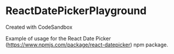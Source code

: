 # ReactDatePickerPlayground
Created with CodeSandbox

Example of usage for the React Date Picker (https://www.npmjs.com/package/react-datepicker) npm package.
